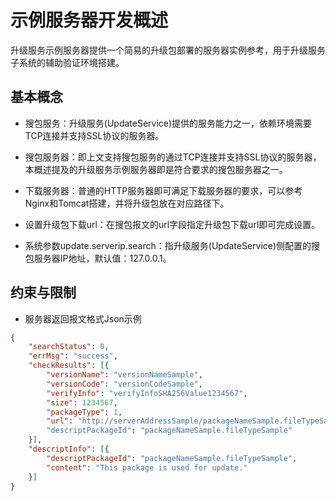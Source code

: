 # 示例服务器开发概述

升级服务示例服务器提供一个简易的升级包部署的服务器实例参考，用于升级服务子系统的辅助验证环境搭建。

## 基本概念

- 搜包服务：升级服务(UpdateService)提供的服务能力之一，依赖环境需要TCP连接并支持SSL协议的服务器。

- 搜包服务器：即上文支持搜包服务的通过TCP连接并支持SSL协议的服务器，本概述提及的升级服务示例服务器即是符合要求的搜包服务器之一。

- 下载服务器：普通的HTTP服务器即可满足下载服务器的要求，可以参考Nginx和Tomcat搭建，并将升级包放在对应路径下。

- 设置升级包下载url：在搜包报文的url字段指定升级包下载url即可完成设置。

- 系统参数update.serverip.search：指升级服务(UpdateService)侧配置的搜包服务器IP地址，默认值：127.0.0.1。

## 约束与限制

- 服务器返回报文格式Json示例

```json
{
	"searchStatus": 0,
	"errMsg": "success",
	"checkResults": [{
		"versionName": "versionNameSample",
		"versionCode": "versionCodeSample",
		"verifyInfo": "verifyInfoSHA256Value1234567",
		"size": 1234567,
		"packageType": 1,
		"url": "http://serverAddressSample/packageNameSample.fileTypeSample".
		"descriptPackageId": "packageNameSample.fileTypeSample"
	}],
	"descriptInfo": [{
		"descriptPackageId": "packageNameSample.fileTypeSample",
		"content": "This package is used for update."
	}]
}
```


